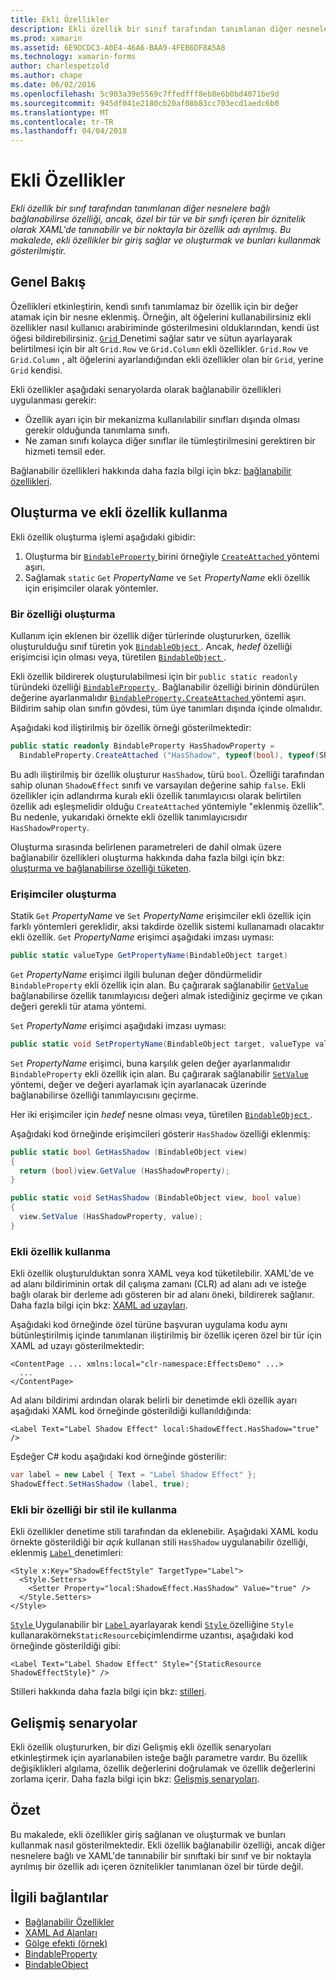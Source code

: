 ```yaml
---
title: Ekli Özellikler
description: Ekli özellik bir sınıf tarafından tanımlanan diğer nesnelere bağlı bağlanabilirse özelliği, ancak, özel bir tür ve bir sınıfı içeren bir öznitelik olarak XAML'de tanınabilir ve bir noktayla bir özellik adı ayrılmış. Bu makalede, ekli özellikler bir giriş sağlar ve oluşturmak ve bunları kullanmak gösterilmiştir.
ms.prod: xamarin
ms.assetid: 6E9DCDC3-A0E4-46A6-BAA9-4FEB6DF8A5A8
ms.technology: xamarin-forms
author: charlespetzold
ms.author: chape
ms.date: 06/02/2016
ms.openlocfilehash: 5c903a39e5569c7ffedfff8eb8e6b0bd4071be9d
ms.sourcegitcommit: 945df041e2180cb20af08b83cc703ecd1aedc6b0
ms.translationtype: MT
ms.contentlocale: tr-TR
ms.lasthandoff: 04/04/2018
---
```

# <a name="attached-properties"></a>Ekli Özellikler

_Ekli özellik bir sınıf tarafından tanımlanan diğer nesnelere bağlı bağlanabilirse özelliği, ancak, özel bir tür ve bir sınıfı içeren bir öznitelik olarak XAML'de tanınabilir ve bir noktayla bir özellik adı ayrılmış. Bu makalede, ekli özellikler bir giriş sağlar ve oluşturmak ve bunları kullanmak gösterilmiştir._

## <a name="overview"></a>Genel Bakış

Özellikleri etkinleştirin, kendi sınıfı tanımlamaz bir özellik için bir değer atamak için bir nesne eklenmiş. Örneğin, alt öğelerini kullanabilirsiniz ekli özellikler nasıl kullanıcı arabiriminde gösterilmesini olduklarından, kendi üst öğesi bildirebilirsiniz. [ `Grid` ](https://developer.xamarin.com/api/type/Xamarin.Forms.Grid/) Denetimi sağlar satır ve sütun ayarlayarak belirtilmesi için bir alt `Grid.Row` ve `Grid.Column` ekli özellikler. `Grid.Row` ve `Grid.Column` , alt öğelerini ayarlandığından ekli özellikler olan bir `Grid`, yerine `Grid` kendisi.

Ekli özellikler aşağıdaki senaryolarda olarak bağlanabilir özellikleri uygulanması gerekir:

- Özellik ayarı için bir mekanizma kullanılabilir sınıfları dışında olması gerekir olduğunda tanımlama sınıfı.
- Ne zaman sınıfı kolayca diğer sınıflar ile tümleştirilmesini gerektiren bir hizmeti temsil eder.

Bağlanabilir özellikleri hakkında daha fazla bilgi için bkz: [bağlanabilir özellikleri](~/xamarin-forms/xaml/bindable-properties.md).

## <a name="creating-and-consuming-an-attached-property"></a>Oluşturma ve ekli özellik kullanma

Ekli özellik oluşturma işlemi aşağıdaki gibidir:

1. Oluşturma bir [ `BindableProperty` ](https://developer.xamarin.com/api/type/Xamarin.Forms.BindableProperty/) birini örneğiyle [ `CreateAttached` ](https://developer.xamarin.com/api/member/Xamarin.Forms.BindableProperty.CreateAttached/p/System.String/System.Type/System.Type/System.Object/Xamarin.Forms.BindingMode/Xamarin.Forms.BindableProperty+ValidateValueDelegate/Xamarin.Forms.BindableProperty+BindingPropertyChangedDelegate/Xamarin.Forms.BindableProperty+BindingPropertyChangingDelegate/Xamarin.Forms.BindableProperty+CoerceValueDelegate/Xamarin.Forms.BindableProperty+CreateDefaultValueDelegate/) yöntemi aşırı.
1. Sağlamak `static` `Get` *PropertyName* ve `Set` *PropertyName* ekli özellik için erişimciler olarak yöntemler.

### <a name="creating-a-property"></a>Bir özelliği oluşturma

Kullanım için eklenen bir özellik diğer türlerinde oluştururken, özellik oluşturulduğu sınıf türetin yok [ `BindableObject` ](https://developer.xamarin.com/api/type/Xamarin.Forms.BindableObject/). Ancak, *hedef* özelliği erişimcisi için olması veya, türetilen [ `BindableObject` ](https://developer.xamarin.com/api/type/Xamarin.Forms.BindableObject/).

Ekli özellik bildirerek oluşturulabilmesi için bir `public static readonly` türündeki özelliği [ `BindableProperty` ](https://developer.xamarin.com/api/type/Xamarin.Forms.BindableProperty/). Bağlanabilir özelliği birinin döndürülen değerine ayarlanmalıdır [ `BindableProperty.CreateAttached` ](https://developer.xamarin.com/api/member/Xamarin.Forms.BindableProperty.CreateAttached/p/System.String/System.Type/System.Type/System.Object/Xamarin.Forms.BindingMode/Xamarin.Forms.BindableProperty+ValidateValueDelegate/Xamarin.Forms.BindableProperty+BindingPropertyChangedDelegate/Xamarin.Forms.BindableProperty+BindingPropertyChangingDelegate/Xamarin.Forms.BindableProperty+CoerceValueDelegate/Xamarin.Forms.BindableProperty+CreateDefaultValueDelegate/) yöntemi aşırı. Bildirim sahip olan sınıfın gövdesi, tüm üye tanımları dışında içinde olmalıdır.

Aşağıdaki kod iliştirilmiş bir özellik örneği gösterilmektedir:

```csharp
public static readonly BindableProperty HasShadowProperty =
  BindableProperty.CreateAttached ("HasShadow", typeof(bool), typeof(ShadowEffect), false);
```

Bu adlı iliştirilmiş bir özellik oluşturur `HasShadow`, türü `bool`. Özelliği tarafından sahip olunan `ShadowEffect` sınıfı ve varsayılan değerine sahip `false`. Ekli özellikler için adlandırma kuralı ekli özellik tanımlayıcısı olarak belirtilen özellik adı eşleşmelidir olduğu `CreateAttached` yöntemiyle "eklenmiş özellik". Bu nedenle, yukarıdaki örnekte ekli özellik tanımlayıcısıdır `HasShadowProperty`.

Oluşturma sırasında belirlenen parametreleri de dahil olmak üzere bağlanabilir özellikleri oluşturma hakkında daha fazla bilgi için bkz: [oluşturma ve bağlanabilirse özelliği tüketen](~/xamarin-forms/xaml/bindable-properties.md#consuming-bindable-property).

### <a name="creating-accessors"></a>Erişimciler oluşturma

Statik `Get` *PropertyName* ve `Set` *PropertyName* erişimciler ekli özellik için farklı yöntemleri gereklidir, aksi takdirde özellik sistemi kullanamadı olacaktır ekli özellik. `Get` *PropertyName* erişimci aşağıdaki imzası uyması:

```csharp
public static valueType GetPropertyName(BindableObject target)
```

`Get` *PropertyName* erişimci ilgili bulunan değer döndürmelidir `BindableProperty` ekli özellik için alan. Bu çağırarak sağlanabilir [ `GetValue` ](https://developer.xamarin.com/api/member/Xamarin.Forms.BindableObject.GetValue/p/Xamarin.Forms.BindableProperty/) bağlanabilirse özellik tanımlayıcısı değeri almak istediğiniz geçirme ve çıkan değeri gerekli tür atama yöntemi.

`Set` *PropertyName* erişimci aşağıdaki imzası uyması:

```csharp
public static void SetPropertyName(BindableObject target, valueType value)
```

`Set` *PropertyName* erişimci, buna karşılık gelen değer ayarlanmalıdır `BindableProperty` ekli özellik için alan. Bu çağırarak sağlanabilir [ `SetValue` ](https://developer.xamarin.com/api/member/Xamarin.Forms.BindableObject.SetValue/p/Xamarin.Forms.BindableProperty/System.Object/) yöntemi, değer ve değeri ayarlamak için ayarlanacak üzerinde bağlanabilirse özelliği tanımlayıcısını geçirme.

Her iki erişimciler için *hedef* nesne olması veya, türetilen [ `BindableObject` ](https://developer.xamarin.com/api/type/Xamarin.Forms.BindableObject/).

Aşağıdaki kod örneğinde erişimcileri gösterir `HasShadow` özelliği eklenmiş:

```csharp
public static bool GetHasShadow (BindableObject view)
{
  return (bool)view.GetValue (HasShadowProperty);
}

public static void SetHasShadow (BindableObject view, bool value)
{
  view.SetValue (HasShadowProperty, value);
}
```

### <a name="consuming-an-attached-property"></a>Ekli özellik kullanma

Ekli özellik oluşturulduktan sonra XAML veya kod tüketilebilir. XAML'de ve ad alanı bildiriminin ortak dil çalışma zamanı (CLR) ad alanı adı ve isteğe bağlı olarak bir derleme adı gösteren bir ad alanı öneki, bildirerek sağlanır. Daha fazla bilgi için bkz: [XAML ad uzayları](~/xamarin-forms/xaml/namespaces.md).

Aşağıdaki kod örneğinde özel türüne başvuran uygulama kodu aynı bütünleştirilmiş içinde tanımlanan iliştirilmiş bir özellik içeren özel bir tür için XAML ad uzayı gösterilmektedir:

```xaml
<ContentPage ... xmlns:local="clr-namespace:EffectsDemo" ...>
  ...
</ContentPage>
```

Ad alanı bildirimi ardından olarak belirli bir denetimde ekli özellik ayarı aşağıdaki XAML kod örneğinde gösterildiği kullanıldığında:

```xaml
<Label Text="Label Shadow Effect" local:ShadowEffect.HasShadow="true" />
```

Eşdeğer C# kodu aşağıdaki kod örneğinde gösterilir:

```csharp
var label = new Label { Text = "Label Shadow Effect" };
ShadowEffect.SetHasShadow (label, true);
```

### <a name="consuming-an-attached-property-with-a-style"></a>Ekli bir özelliği bir stil ile kullanma

Ekli özellikler denetime stili tarafından da eklenebilir. Aşağıdaki XAML kodu örnekte gösterildiği bir *açık* kullanan stili `HasShadow` uygulanabilir özelliği, eklenmiş [ `Label` ](https://developer.xamarin.com/api/type/Xamarin.Forms.Label/) denetimleri:

```xaml
<Style x:Key="ShadowEffectStyle" TargetType="Label">
  <Style.Setters>
    <Setter Property="local:ShadowEffect.HasShadow" Value="true" />
  </Style.Setters>
</Style>
```

[ `Style` ](https://developer.xamarin.com/api/type/Xamarin.Forms.Style/) Uygulanabilir bir [ `Label` ](https://developer.xamarin.com/api/type/Xamarin.Forms.Label/) ayarlayarak kendi [ `Style` ](https://developer.xamarin.com/api/property/Xamarin.Forms.VisualElement.Style/) özelliğine `Style` kullanarakörnek`StaticResource`biçimlendirme uzantısı, aşağıdaki kod örneğinde gösterildiği gibi:

```xaml
<Label Text="Label Shadow Effect" Style="{StaticResource ShadowEffectStyle}" />
```

Stilleri hakkında daha fazla bilgi için bkz: [stilleri](~/xamarin-forms/user-interface/styles/index.md).

## <a name="advanced-scenarios"></a>Gelişmiş senaryolar

Ekli özellik oluştururken, bir dizi Gelişmiş ekli özellik senaryoları etkinleştirmek için ayarlanabilen isteğe bağlı parametre vardır. Bu özellik değişiklikleri algılama, özellik değerlerini doğrulamak ve özellik değerlerini zorlama içerir. Daha fazla bilgi için bkz: [Gelişmiş senaryoları](~/xamarin-forms/xaml/bindable-properties.md#advanced).

## <a name="summary"></a>Özet

Bu makalede, ekli özellikler giriş sağlanan ve oluşturmak ve bunları kullanmak nasıl gösterilmektedir. Ekli özellik bağlanabilir özelliği, ancak diğer nesnelere bağlı ve XAML'de tanınabilir bir sınıftaki bir sınıf ve bir noktayla ayrılmış bir özellik adı içeren öznitelikler tanımlanan özel bir türde değil.


## <a name="related-links"></a>İlgili bağlantılar

- [Bağlanabilir Özellikler](~/xamarin-forms/xaml/bindable-properties.md)
- [XAML Ad Alanları](~/xamarin-forms/xaml/namespaces.md)
- [Gölge efekti (örnek)](https://developer.xamarin.com/samples/xamarin-forms/effects/shadoweffect/)
- [BindableProperty](https://developer.xamarin.com/api/type/Xamarin.Forms.BindableProperty/)
- [BindableObject](https://developer.xamarin.com/api/type/Xamarin.Forms.BindableObject/)
